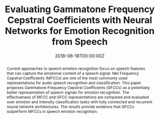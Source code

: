 ---
title: "Evaluating Gammatone Frequency Cepstral Coefficients with Neural Networks for Emotion Recognition from Speech"
authors:
- admin
date: "2018-06-18T00:00:00Z"
doi: ""

# Schedule page publish date (NOT publication's date).
publishDate: "2017-01-01T00:00:00Z"

# Publication type.
# Legend: 0 = Uncategorized; 1 = Conference paper; 2 = Journal article;
# 3 = Preprint / Working Paper; 4 = Report; 5 = Book; 6 = Book section;
# 7 = Thesis; 8 = Patent
publication_types: ["3"]

# Publication name and optional abbreviated publication name.
publication: "*Preprint*"
publication_short: "*Preprint*"

abstract: "Current approaches to speech emotion recognition focus on speech features that can capture the emotional content of a speech signal. Mel Frequency Cepstral Coefficients (MFCCs) are one of the most commonly used representations for audio speech recognition and classification. This paper proposes Gammatone Frequency Cepstral Coefficients (GFCCs) as a potentially better representation of speech signals for emotion recognition. The effectiveness of MFCC and GFCC representations are compared and evaluated over emotion and intensity classification tasks with fully connected and recurrent neural network architectures. The results provide evidence that GFCCs outperform MFCCs in speech emotion recognition."

# Summary. An optional shortened abstract.
summary: 'GFCCs can be powerful speech features for use in speech emotion recognition. This preliminary study suggests they are more suitable versus MFCCs for emotion and intensity classification tasks with neural networks.'

#tags:
#- Continual laerning
featured: false

# Optional external URL for project (replaces project detail page).
external_link: 'https://arxiv.org/abs/1806.09010'

links:
# - name: Abstract
  # text: test
  # url: http://example.org
url_pdf: https://arxiv.org/pdf/1806.09010.pdf
url_code: ''
url_dataset: ''
url_poster: ''
url_project: ''
url_slides: ''
url_source: ''
url_video: ''

# Featured image
# To use, add an image named `featured.jpg/png` to your page's folder. 
image:
  caption: ''
  focal_point: ""
  preview_only: false

# Associated Projects (optional).
#   Associate this publication with one or more of your projects.
#   Simply enter your project's folder or file name without extension.
#   E.g. `internal-project` references `content/project/internal-project/index.md`.
#   Otherwise, set `projects: []`.
#projects:
#- internal-project

# Slides (optional).
#   Associate this publication with Markdown slides.
#   Simply enter your slide deck's filename without extension.
#   E.g. `slides: "example"` references `content/slides/example/index.md`.
#   Otherwise, set `slides: ""`.
slides: ""
---